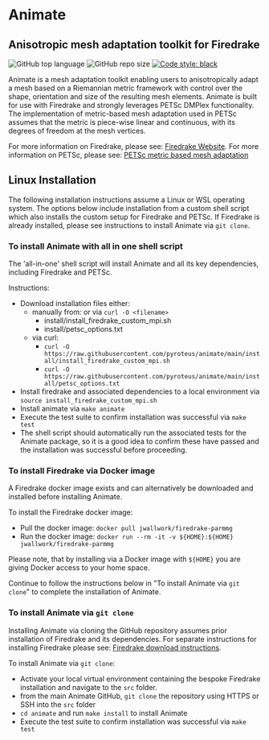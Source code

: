 # Animate
## Anisotropic mesh adaptation toolkit for Firedrake
![GitHub top language](https://img.shields.io/github/languages/top/pyroteus/animate)
![GitHub repo size](https://img.shields.io/github/repo-size/pyroteus/animate)
[![Code style: black](https://img.shields.io/badge/code%20style-black-000000.svg)](https://github.com/psf/black)

Animate is a mesh adaptation toolkit enabling users to anisotropically adapt a mesh based on a Riemannian metric framework with control over the shape, orientation and size of the resulting mesh elements. Animate is built for use with Firedrake and  strongly leverages PETSc DMPlex functionality. The implementation of metric-based mesh adaptation used in PETSc assumes that the metric is piece-wise linear and continuous, with its degrees of freedom at the mesh vertices.

For more information on Firedrake, please see: [Firedrake Website](https://www.firedrakeproject.org/).
For more information on PETSc, please see: [PETSc metric based mesh adaptation](https://petsc.org/release/docs/manual/dmplex/#metric-based-mesh-adaptation)

## Linux Installation

The following installation instructions assume a Linux or WSL operating system. The options below include installation from a custom shell script which also installs the custom setup for Firedrake and PETSc. If Firedrake is already installed, please see instructions to install Animate via `git clone`.

### To install Animate with all in one shell script

The 'all-in-one' shell script will install Animate and all its key dependencies, including Firedrake and PETSc.

Instructions:
- Download installation files either:
	-  manually from: or via `curl -O <filename>`
		- install/install_firedrake_custom_mpi.sh
		- install/petsc_options.txt
	- via curl:
		- `curl -O https://raw.githubusercontent.com/pyroteus/animate/main/install/install_firedrake_custom_mpi.sh`
		- `curl -O https://raw.githubusercontent.com/pyroteus/animate/main/install/petsc_options.txt`
-  Install firedrake and associated dependencies to a local environment via `source install_firedrake_custom_mpi.sh`
- Install animate via `make animate`
- Execute the test suite to confirm installation was successful via `make test`
- The shell script should automatically run the associated tests for the Animate package, so it is a good idea to confirm these have passed and the installation was successful before proceeding.

### To install Firedrake via Docker image

A Firedrake docker image exists and can alternatively be downloaded and installed before installing Animate. 

To install the Firedrake docker image:
- Pull the docker image: `docker pull jwallwork/firedrake-parmmg`
- Run the docker image: `docker run --rm -it -v ${HOME}:${HOME} jwallwork/firedrake-parmmg`

Please note, that by installing via a Docker image with `${HOME}` you are giving Docker access to your home space.

Continue to follow the instructions below in "To install Animate via `git clone`" to complete the installation of Animate.


### To install Animate via `git clone`
Installing Animate via cloning the GitHub repository assumes prior installation of Firedrake and its dependencies. For separate instructions for installing Firedrake please see: [Firedrake download instructions](https://www.firedrakeproject.org/download.html).

To install Animate via `git clone`:
- Activate your local virtual environment containing the bespoke Firedrake installation and navigate to the `src` folder.
- from the main Animate GitHub, `git clone` the repository using HTTPS or SSH into the `src` folder
- `cd animate` and run `make install` to install Animate
- Execute the test suite to confirm installation was successful via `make test`
